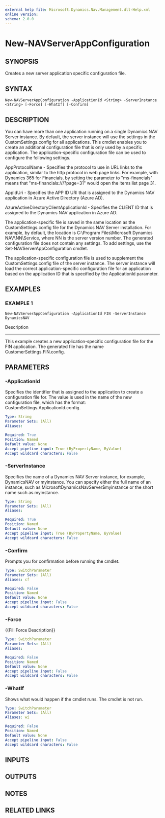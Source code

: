 ```yaml
---
external help file: Microsoft.Dynamics.Nav.Management.dll-Help.xml
online version: 
schema: 2.0.0
---
```


# New-NAVServerAppConfiguration

## SYNOPSIS
Creates a new server application specific configuration file.

## SYNTAX

```
New-NAVServerAppConfiguration -ApplicationId <String> -ServerInstance <String> [-Force] [-WhatIf] [-Confirm]
```

## DESCRIPTION
You can have more than one application running on a single Dynamics NAV Server instance.
By default, the server instance will use the settings in the CustomSettings.config for all applications.
This cmdlet enables you to create an additional configuration file that is only used by a specific application.
The application-specific configuration file can be used to configure the following settings.
 

AppProtocolName - Specifies the protocol to use in URL links to the application, similar to the http protocol in web page links.
For example, with Dynamics 365 for Financials, by setting the parameter to "ms-financials"  means that "ms-financials:///?page=31" would open the items list page 31.

AppIdUri - Specifies the APP ID URI that is assigned to the Dynamics NAV application in Azure Active Directory (Azure AD). 

AzureActiveDirectoryClientApplicationId - Specifies the CLIENT ID that is assigned to the Dynamics NAV application in Azure AD.

The application-specific file is saved in the same location as the CustomSettings.config file for the Dynamics NAV Server installation.
For example, by default, the location is C:\Program Files\Microsoft Dynamics NAV\NN\Service, where NN is the server version number.
The generated configuration file does not contain any settings.
To add settings, use the Set-NAVServerAppConfiguration cmdlet.

The application-specific configuration file is used to supplement the CustomSettings.config file of the server instance.
The server instance will load the correct application-specific configuration file for an application based on the application ID that is specified by the ApplicationId parameter.

## EXAMPLES

### EXAMPLE 1
```
New-NAVServerAppConfiguration -ApplicationId FIN -ServerInstance DynamicsNAV
```

Description

-----------

This example creates a new application-specific configuration file for the FIN application.
The generated file has the name CustomerSettings.FIN.config.

## PARAMETERS

### -ApplicationId
Specifies the identifier that is assigned to the application to create a configuration file for.
The value is used in the name of the new configuration file, which has the format: CustomSettings.ApplicationId.config.

```yaml
Type: String
Parameter Sets: (All)
Aliases: 

Required: True
Position: Named
Default value: None
Accept pipeline input: True (ByPropertyName, ByValue)
Accept wildcard characters: False
```

### -ServerInstance
Specifies the name of a Dynamics NAV Server instance, for example, DynamicsNAV or myinstance.
You can specify either the full name of an instance, such as MicrosoftDynamicsNavServer$myinstance or the short name such as myinstance.

```yaml
Type: String
Parameter Sets: (All)
Aliases: 

Required: True
Position: Named
Default value: None
Accept pipeline input: True (ByPropertyName, ByValue)
Accept wildcard characters: False
```

### -Confirm
Prompts you for confirmation before running the cmdlet.

```yaml
Type: SwitchParameter
Parameter Sets: (All)
Aliases: cf

Required: False
Position: Named
Default value: None
Accept pipeline input: False
Accept wildcard characters: False
```

### -Force
{{Fill Force Description}}

```yaml
Type: SwitchParameter
Parameter Sets: (All)
Aliases: 

Required: False
Position: Named
Default value: None
Accept pipeline input: False
Accept wildcard characters: False
```

### -WhatIf
Shows what would happen if the cmdlet runs.
The cmdlet is not run.

```yaml
Type: SwitchParameter
Parameter Sets: (All)
Aliases: wi

Required: False
Position: Named
Default value: None
Accept pipeline input: False
Accept wildcard characters: False
```

## INPUTS

## OUTPUTS

## NOTES
## RELATED LINKS

